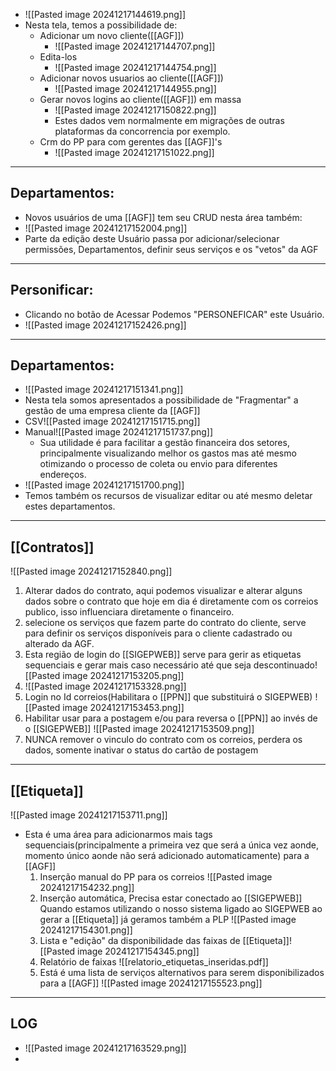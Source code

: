 - ![[Pasted image 20241217144619.png]]
- Nesta tela, temos a possibilidade de:
	- Adicionar um novo cliente([[AGF]])
		- ![[Pasted image 20241217144707.png]]
	- Edita-los
		- ![[Pasted image 20241217144754.png]]
	- Adicionar novos usuarios ao cliente([[AGF]])
		- ![[Pasted image 20241217144955.png]]
	- Gerar novos logins ao cliente([[AGF]]) em massa
		- ![[Pasted image 20241217150822.png]]
		- Estes dados vem normalmente em migrações de outras plataformas da concorrencia por exemplo.
	- Crm do PP para com gerentes das [[AGF]]'s
		- ![[Pasted image 20241217151022.png]]

---

## Departamentos:

- Novos usuários de uma [[AGF]] tem seu CRUD nesta área também:
- ![[Pasted image 20241217152004.png]]
- Parte da edição deste Usuário passa por adicionar/selecionar permissões, Departamentos, definir seus serviços e os "vetos" da AGF
---
## Personificar:

- Clicando no botão de Acessar Podemos "PERSONEFICAR" este Usuário.
- ![[Pasted image 20241217152426.png]]

---
## Departamentos:
 - ![[Pasted image 20241217151341.png]]
 - Nesta tela somos apresentados a possibilidade de "Fragmentar" a gestão de uma empresa cliente da [[AGF]] 
 - CSV![[Pasted image 20241217151715.png]]
 - Manual![[Pasted image 20241217151737.png]]
	 - Sua utilidade é para facilitar a gestão financeira dos setores, principalmente visualizando melhor os gastos mas até mesmo otimizando o processo de coleta ou envio para diferentes endereços.
 - ![[Pasted image 20241217151700.png]]
 - Temos também os recursos de visualizar editar ou até mesmo deletar estes departamentos.

---
## [[Contratos]]
![[Pasted image 20241217152840.png]]

1. Alterar dados do contrato, aqui podemos visualizar e alterar alguns dados sobre o contrato que hoje em dia é diretamente com os correios publico, isso influenciara diretamente o financeiro.
2. selecione os serviços que fazem parte do contrato do cliente, serve para definir os serviços disponíveis para o cliente cadastrado ou alterado da AGF.
3. Esta região de login do [[SIGEPWEB]] serve para gerir as etiquetas sequenciais e gerar mais caso necessário até que seja descontinuado![[Pasted image 20241217153205.png]]
4. ![[Pasted image 20241217153328.png]]
5. Login no Id correios(Habilitara o [[PPN]] que substituirá o SIGEPWEB) ![[Pasted image 20241217153453.png]]
6. Habilitar usar para a postagem e/ou para reversa o [[PPN]] ao invés de o [[SIGEPWEB]] ![[Pasted image 20241217153509.png]]
7. NUNCA remover o vinculo do contrato com os correios, perdera os dados, somente inativar o status do cartão de postagem

---

## [[Etiqueta]]

![[Pasted image 20241217153711.png]]
 - Esta é uma área para adicionarmos mais tags sequenciais(principalmente a primeira vez que será a única vez aonde, momento único aonde não será adicionado automaticamente) para a [[AGF]]
	 1. Inserção manual do PP para os correios ![[Pasted image 20241217154232.png]]
	 2. Inserção automática, Precisa estar conectado ao [[SIGEPWEB]] Quando estamos utilizando o nosso sistema ligado ao SIGEPWEB ao gerar a [[Etiqueta]] já geramos também a PLP ![[Pasted image 20241217154301.png]]
	 3. Lista e "edição" da disponibilidade das faixas de [[Etiqueta]]![[Pasted image 20241217154345.png]]
	 4. Relatório de faixas ![[relatorio_etiquetas_inseridas.pdf]]
	 5. Está é uma lista de serviços alternativos para serem disponibilizados para a [[AGF]]  ![[Pasted image 20241217155523.png]]
---
## LOG
- ![[Pasted image 20241217163529.png]]
- 